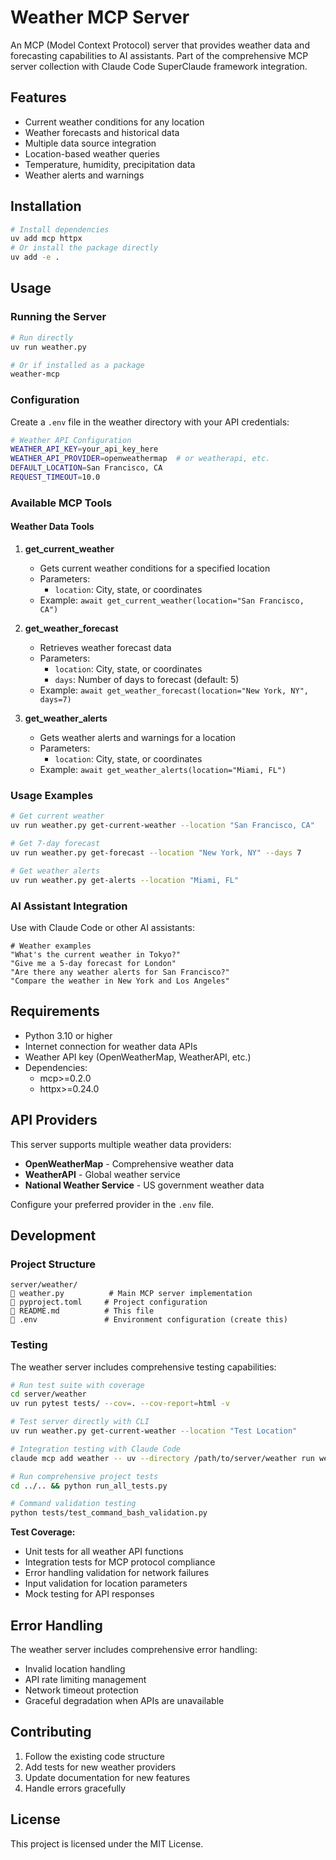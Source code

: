 # Weather MCP Server

An MCP (Model Context Protocol) server that provides weather data and forecasting capabilities to AI assistants. Part of the comprehensive MCP server collection with Claude Code SuperClaude framework integration.

## Features

- Current weather conditions for any location
- Weather forecasts and historical data
- Multiple data source integration
- Location-based weather queries
- Temperature, humidity, precipitation data
- Weather alerts and warnings

## Installation

```bash
# Install dependencies
uv add mcp httpx
# Or install the package directly
uv add -e .
```

## Usage

### Running the Server

```bash
# Run directly
uv run weather.py

# Or if installed as a package
weather-mcp
```

### Configuration

Create a `.env` file in the weather directory with your API credentials:

```bash
# Weather API Configuration
WEATHER_API_KEY=your_api_key_here
WEATHER_API_PROVIDER=openweathermap  # or weatherapi, etc.
DEFAULT_LOCATION=San Francisco, CA
REQUEST_TIMEOUT=10.0
```

### Available MCP Tools

#### Weather Data Tools

1. **get_current_weather**
   - Gets current weather conditions for a specified location
   - Parameters:
     - `location`: City, state, or coordinates
   - Example: `await get_current_weather(location="San Francisco, CA")`

2. **get_weather_forecast**
   - Retrieves weather forecast data
   - Parameters:
     - `location`: City, state, or coordinates
     - `days`: Number of days to forecast (default: 5)
   - Example: `await get_weather_forecast(location="New York, NY", days=7)`

3. **get_weather_alerts**
   - Gets weather alerts and warnings for a location
   - Parameters:
     - `location`: City, state, or coordinates
   - Example: `await get_weather_alerts(location="Miami, FL")`

### Usage Examples

```bash
# Get current weather
uv run weather.py get-current-weather --location "San Francisco, CA"

# Get 7-day forecast
uv run weather.py get-forecast --location "New York, NY" --days 7

# Get weather alerts
uv run weather.py get-alerts --location "Miami, FL"
```

### AI Assistant Integration

Use with Claude Code or other AI assistants:

```
# Weather examples
"What's the current weather in Tokyo?"
"Give me a 5-day forecast for London"
"Are there any weather alerts for San Francisco?"
"Compare the weather in New York and Los Angeles"
```

## Requirements

- Python 3.10 or higher
- Internet connection for weather data APIs
- Weather API key (OpenWeatherMap, WeatherAPI, etc.)
- Dependencies:
  - mcp>=0.2.0
  - httpx>=0.24.0

## API Providers

This server supports multiple weather data providers:

- **OpenWeatherMap** - Comprehensive weather data
- **WeatherAPI** - Global weather service
- **National Weather Service** - US government weather data

Configure your preferred provider in the `.env` file.

## Development

### Project Structure

```
server/weather/
   weather.py          # Main MCP server implementation
   pyproject.toml     # Project configuration
   README.md          # This file
   .env               # Environment configuration (create this)
```

### Testing

The weather server includes comprehensive testing capabilities:

```bash
# Run test suite with coverage
cd server/weather
uv run pytest tests/ --cov=. --cov-report=html -v

# Test server directly with CLI
uv run weather.py get-current-weather --location "Test Location"

# Integration testing with Claude Code
claude mcp add weather -- uv --directory /path/to/server/weather run weather.py

# Run comprehensive project tests
cd ../.. && python run_all_tests.py

# Command validation testing
python tests/test_command_bash_validation.py
```

**Test Coverage:**
- Unit tests for all weather API functions
- Integration tests for MCP protocol compliance
- Error handling validation for network failures
- Input validation for location parameters
- Mock testing for API responses

## Error Handling

The weather server includes comprehensive error handling:

- Invalid location handling
- API rate limiting management
- Network timeout protection
- Graceful degradation when APIs are unavailable

## Contributing

1. Follow the existing code structure
2. Add tests for new weather providers
3. Update documentation for new features
4. Handle errors gracefully

## License

This project is licensed under the MIT License.